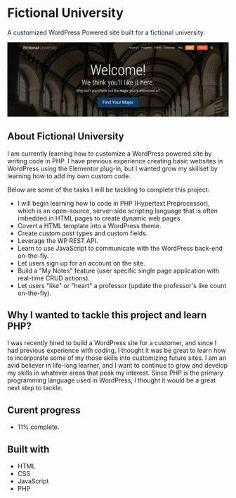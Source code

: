 # Fictional University

A customized WordPress Powered site built for a fictional university.

![Screen shot of Fictional University main page.](images/fictional-university.jpg)

## About Fictional University

I am currently learning how to customize a WordPress powered site by writing code in PHP. I have previous experience creating basic websites in WordPress using the Elementor plug-in, but I wanted grow my skillset by learning how to add my own custom code.

Below are some of the tasks I will be tackling to complete this project:

- I will begin learning how to code in PHP (Hypertext Preprocessor), which is an open-source, server-side scripting language that is often imbedded in HTML pages to create dynamic web pages.
- Covert a HTML template into a WordPress theme.
- Create custom post types and custom fields.
- Leverage the WP REST API.
- Learn to use JavaScript to communicate with the WordPress back-end on-the-fly.
- Let users sign up for an account on the site.
- Build a "My Notes" feature (user specific single page application with real-time CRUD actions).
- Let users "like" or "heart" a professor (update the professor's like count on-the-fly).

## Why I wanted to tackle this project and learn PHP?
I was recently hired to build a WordPress site for a customer, and since I had previous experience with coding, I thought it was be great to learn how to incorporate some of my those skills into customizing future sites. I am an avid believer in life-long learner, and I want to continue to grow and develop my skills in whatever areas that peak my interest. Since PHP is the primary programming language used in WordPress, I thought it would be a great next step to tackle.

## Curent progress 
- 11% complete.


## Built with

- HTML
- CSS
- JavaScript
- PHP

